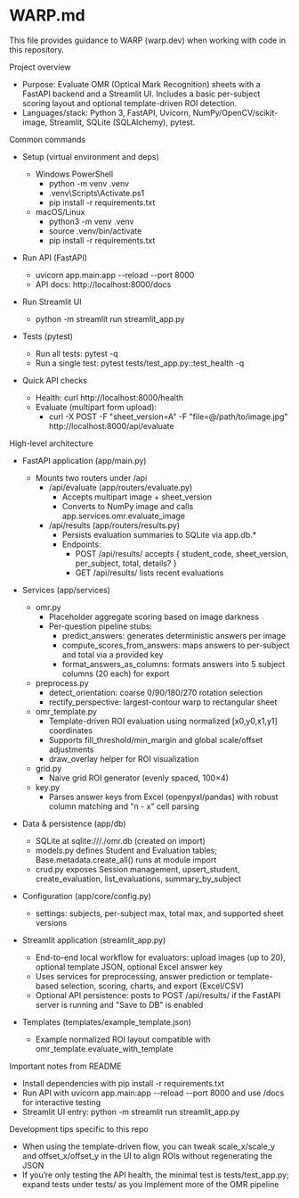 # WARP.md

This file provides guidance to WARP (warp.dev) when working with code in this repository.

Project overview
- Purpose: Evaluate OMR (Optical Mark Recognition) sheets with a FastAPI backend and a Streamlit UI. Includes a basic per-subject scoring layout and optional template-driven ROI detection.
- Languages/stack: Python 3, FastAPI, Uvicorn, NumPy/OpenCV/scikit-image, Streamlit, SQLite (SQLAlchemy), pytest.

Common commands
- Setup (virtual environment and deps)
  - Windows PowerShell
    - python -m venv .venv
    - .venv\Scripts\Activate.ps1
    - pip install -r requirements.txt
  - macOS/Linux
    - python3 -m venv .venv
    - source .venv/bin/activate
    - pip install -r requirements.txt

- Run API (FastAPI)
  - uvicorn app.main:app --reload --port 8000
  - API docs: http://localhost:8000/docs

- Run Streamlit UI
  - python -m streamlit run streamlit_app.py

- Tests (pytest)
  - Run all tests: pytest -q
  - Run a single test: pytest tests/test_app.py::test_health -q

- Quick API checks
  - Health: curl http://localhost:8000/health
  - Evaluate (multipart form upload):
    - curl -X POST -F "sheet_version=A" -F "file=@/path/to/image.jpg" http://localhost:8000/api/evaluate

High-level architecture
- FastAPI application (app/main.py)
  - Mounts two routers under /api
    - /api/evaluate (app/routers/evaluate.py)
      - Accepts multipart image + sheet_version
      - Converts to NumPy image and calls app.services.omr.evaluate_image
    - /api/results (app/routers/results.py)
      - Persists evaluation summaries to SQLite via app.db.*
      - Endpoints:
        - POST /api/results/ accepts { student_code, sheet_version, per_subject, total, details? }
        - GET /api/results/ lists recent evaluations

- Services (app/services)
  - omr.py
    - Placeholder aggregate scoring based on image darkness
    - Per-question pipeline stubs:
      - predict_answers: generates deterministic answers per image
      - compute_scores_from_answers: maps answers to per-subject and total via a provided key
      - format_answers_as_columns: formats answers into 5 subject columns (20 each) for export
  - preprocess.py
    - detect_orientation: coarse 0/90/180/270 rotation selection
    - rectify_perspective: largest-contour warp to rectangular sheet
  - omr_template.py
    - Template-driven ROI evaluation using normalized [x0,y0,x1,y1] coordinates
    - Supports fill_threshold/min_margin and global scale/offset adjustments
    - draw_overlay helper for ROI visualization
  - grid.py
    - Naive grid ROI generator (evenly spaced, 100×4)
  - key.py
    - Parses answer keys from Excel (openpyxl/pandas) with robust column matching and "n - x" cell parsing

- Data & persistence (app/db)
  - SQLite at sqlite:///./omr.db (created on import)
  - models.py defines Student and Evaluation tables; Base.metadata.create_all() runs at module import
  - crud.py exposes Session management, upsert_student, create_evaluation, list_evaluations, summary_by_subject

- Configuration (app/core/config.py)
  - settings: subjects, per-subject max, total max, and supported sheet versions

- Streamlit application (streamlit_app.py)
  - End-to-end local workflow for evaluators: upload images (up to 20), optional template JSON, optional Excel answer key
  - Uses services for preprocessing, answer prediction or template-based selection, scoring, charts, and export (Excel/CSV)
  - Optional API persistence: posts to POST /api/results/ if the FastAPI server is running and "Save to DB" is enabled

- Templates (templates/example_template.json)
  - Example normalized ROI layout compatible with omr_template.evaluate_with_template

Important notes from README
- Install dependencies with pip install -r requirements.txt
- Run API with uvicorn app.main:app --reload --port 8000 and use /docs for interactive testing
- Streamlit UI entry: python -m streamlit run streamlit_app.py

Development tips specific to this repo
- When using the template-driven flow, you can tweak scale_x/scale_y and offset_x/offset_y in the UI to align ROIs without regenerating the JSON
- If you’re only testing the API health, the minimal test is tests/test_app.py; expand tests under tests/ as you implement more of the OMR pipeline

